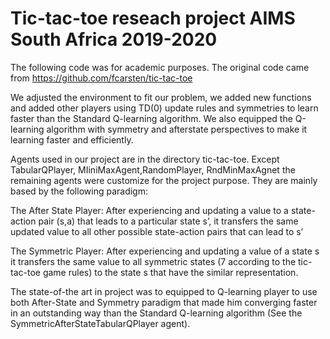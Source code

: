 # Tic-tac-toe reseach project AIMS South Africa 2019-2020

The following code was for academic purposes. The original code came from https://github.com/fcarsten/tic-tac-toe

We adjusted the environment to fit our problem, we added new functions and added other players using TD(0) update  rules  and symmetries  to  learn  faster  than the Standard Q-learning algorithm. We also  equipped the Q-learning algorithm with symmetry and afterstate perspectives to make it learning faster and efficiently.

Agents used in our project are in the directory tic-tac-toe. Except TabularQPlayer, MIiniMaxAgent,RandomPlayer, RndMinMaxAgnet the remaining agents were customize for the project purpose. They are mainly based by the following paradigm: 

The After State Player: After experiencing and updating a value to a state-action pair (s,a) that leads to a particular state s’, it transfers the same updated value to all other possible state-action pairs that can lead to s’

The Symmetric Player: After experiencing and updating a value of a state s it transfers the same value to all symmetric states (7 according to the tic-tac-toe game rules) to the state s that have the similar representation.

The state-of-the art in project was to equipped to Q-learning player to use both After-State and Symmetry paradigm that made him converging faster in an outstanding way than the Standard Q-learning algorithm (See the SymmetricAfterStateTabularQPlayer  agent).

